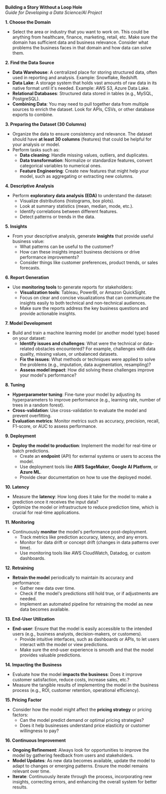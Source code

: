 **Building a Story Without a Loop Hole**  
*Guide for Developing a Data Science/AI Project*  

**1. Choose the Domain**  
   - Select the area or industry that you want to work on. This could be anything from healthcare, finance, marketing, retail, etc. Make sure the domain has sufficient data and business relevance. Consider what problems the business faces in that domain and how data can solve them.

**2. Find the Data Source**  
   - **Data Warehouse**: A centralized place for storing structured data, often used in reporting and analysis. Example: Snowflake, Redshift.
   - **Data Lake**: A storage system that holds vast amounts of raw data in its native format until it's needed. Example: AWS S3, Azure Data Lake.
   - **Relational Databases**: Structured data stored in tables (e.g., MySQL, PostgreSQL).
   - **Combining Data**: You may need to pull together data from multiple sources to enrich the dataset. Look for APIs, CSVs, or other database exports to combine.

**3. Preparing the Dataset (30 Columns)**  
   - Organize the data to ensure consistency and relevance. The dataset should have **at least 30 columns** (features) that could be helpful for your analysis or model.
   - Perform tasks such as:
     - **Data cleaning**: Handle missing values, outliers, and duplicates.
     - **Data transformation**: Normalize or standardize features, convert categorical variables to numerical ones.
     - **Feature Engineering**: Create new features that might help your model, such as aggregating or extracting new columns.

**4. Descriptive Analysis**  
   - Perform **exploratory data analysis (EDA)** to understand the dataset:
     - Visualize distributions (histograms, box plots).
     - Look at summary statistics (mean, median, mode, etc.).
     - Identify correlations between different features.
     - Detect patterns or trends in the data.

**5. Insights**  
   - From your descriptive analysis, generate **insights** that provide useful business value:
     - What patterns can be useful to the customer? 
     - How can these insights impact business decisions or drive performance improvements?
     - Consider things like customer preferences, product trends, or sales forecasts.

**6. Report Generation**  
   - Use **monitoring tools** to generate reports for stakeholders:
     - **Visualization tools**: Tableau, PowerBI, or Amazon QuickSight.
     - Focus on clear and concise visualizations that can communicate the insights easily to both technical and non-technical audiences.
     - Make sure the reports address the key business questions and provide actionable insights.

**7. Model Development**  
   - Build and train a machine learning model (or another model type) based on your dataset:
     - **Identify issues and challenges**: What were the technical or data-related obstacles encountered? For example, challenges with data quality, missing values, or unbalanced datasets.
     - **Fix the issues**: What methods or techniques were applied to solve the problems (e.g., imputation, data augmentation, resampling)?
     - **Assess model impact**: How did solving these challenges improve your model's performance?

**8. Tuning**  
   - **Hyperparameter tuning**: Fine-tune your model by adjusting its hyperparameters to improve performance (e.g., learning rate, number of trees in a random forest).
   - **Cross-validation**: Use cross-validation to evaluate the model and prevent overfitting.
   - **Evaluation metrics**: Monitor metrics such as accuracy, precision, recall, F1-score, or AUC to assess performance.

**9. Deployment**  
   - **Deploy the model to production**: Implement the model for real-time or batch predictions.
     - Create an **endpoint** (API) for external systems or users to access the model.
     - Use deployment tools like **AWS SageMaker**, **Google AI Platform**, or **Azure ML**.
     - Provide clear documentation on how to use the deployed model.

**10. Latency**  
   - Measure the **latency**: How long does it take for the model to make a prediction once it receives the input data?
   - Optimize the model or infrastructure to reduce prediction time, which is crucial for real-time applications.

**11. Monitoring**  
   - Continuously **monitor** the model's performance post-deployment.
     - Track metrics like prediction accuracy, latency, and any errors.
     - Monitor for data drift or concept drift (changes in data patterns over time).
     - Use monitoring tools like AWS CloudWatch, Datadog, or custom dashboards.

**12. Retraining**  
   - **Retrain the model** periodically to maintain its accuracy and performance:
     - Gather new data over time.
     - Check if the model's predictions still hold true, or if adjustments are needed.
     - Implement an automated pipeline for retraining the model as new data becomes available.

**13. End-User Utilization**  
   - **End-user**: Ensure that the model is easily accessible to the intended users (e.g., business analysts, decision-makers, or customers).
     - Provide intuitive interfaces, such as dashboards or APIs, to let users interact with the model or view predictions.
     - Make sure the end-user experience is smooth and that the model provides valuable predictions.

**14. Impacting the Business**  
   - Evaluate how the model **impacts the business**: Does it improve customer satisfaction, reduce costs, increase sales, etc.?
   - Measure the tangible results of implementing the model in the business process (e.g., ROI, customer retention, operational efficiency).

**15. Pricing Factor**  
   - Consider how the model might affect the **pricing strategy** or pricing factors:
     - Can the model predict demand or optimal pricing strategies?
     - Does it help businesses understand price elasticity or customer willingness to pay?

**16. Continuous Improvement**  
   - **Ongoing Refinement**: Always look for opportunities to improve the model by gathering feedback from users and stakeholders.
   - **Model Updates**: As new data becomes available, update the model to adapt to changes or emerging patterns. Ensure the model remains relevant over time.
   - **Iterate**: Continuously iterate through the process, incorporating new insights, correcting errors, and enhancing the overall system for better results.
